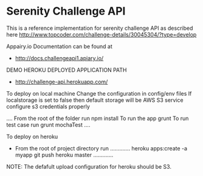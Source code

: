 Serenity Challenge API
======================


This is a reference implementation for serenity challenge API as described here http://www.topcoder.com/challenge-details/30045304/?type=develop


Appairy.io Documentation can be found at
- http://docs.challengeapi1.apiary.io/

DEMO HEROKU DEPLOYED APPLICATION PATH
- http://challenge-api.herokuapp.com/

To deploy on local machine
Change the configuration in config/env files
If localstorage is set to false then default storage will be AWS S3 service configure s3 credentials properly

....
From the root of the folder run 
npm install
To run the app
grunt
To run test case run
grunt mochaTest
....

To deploy on heroku
- From the root of project directory run
.............
heroku apps:create -a myapp
git push heroku master
.............

NOTE: The defafult upload configuration for heroku should be S3.